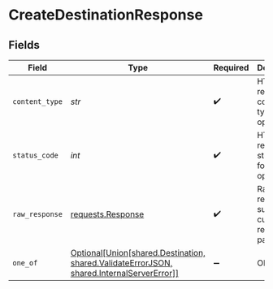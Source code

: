 # CreateDestinationResponse


## Fields

| Field                                                                                                                                                 | Type                                                                                                                                                  | Required                                                                                                                                              | Description                                                                                                                                           |
| ----------------------------------------------------------------------------------------------------------------------------------------------------- | ----------------------------------------------------------------------------------------------------------------------------------------------------- | ----------------------------------------------------------------------------------------------------------------------------------------------------- | ----------------------------------------------------------------------------------------------------------------------------------------------------- |
| `content_type`                                                                                                                                        | *str*                                                                                                                                                 | :heavy_check_mark:                                                                                                                                    | HTTP response content type for this operation                                                                                                         |
| `status_code`                                                                                                                                         | *int*                                                                                                                                                 | :heavy_check_mark:                                                                                                                                    | HTTP response status code for this operation                                                                                                          |
| `raw_response`                                                                                                                                        | [requests.Response](https://requests.readthedocs.io/en/latest/api/#requests.Response)                                                                 | :heavy_check_mark:                                                                                                                                    | Raw HTTP response; suitable for custom response parsing                                                                                               |
| `one_of`                                                                                                                                              | [Optional[Union[shared.Destination, shared.ValidateErrorJSON, shared.InternalServerError]]](../../models/operations/createdestinationresponsebody.md) | :heavy_minus_sign:                                                                                                                                    | Ok                                                                                                                                                    |